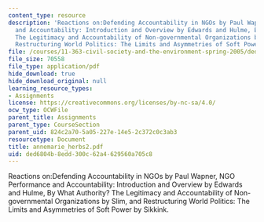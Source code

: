 ```yaml
---
content_type: resource
description: 'Reactions on:Defending Accountability in NGOs by Paul Wapner, NGO Performance
  and Accountability: Introduction and Overview by Edwards and Hulme, By What Authority?
  The Legitimacy and Accountability of Non-governmental Organizations by Slim, and
  Restructuring World Politics: The Limits and Asymmetries of Soft Power by Sikkink.'
file: /courses/11-363-civil-society-and-the-environment-spring-2005/ded6804b8edd300c62a4629560a705c8_annemarie_herbs2.pdf
file_size: 70558
file_type: application/pdf
hide_download: true
hide_download_original: null
learning_resource_types:
- Assignments
license: https://creativecommons.org/licenses/by-nc-sa/4.0/
ocw_type: OCWFile
parent_title: Assignments
parent_type: CourseSection
parent_uid: 824c2a70-5a05-227e-14e5-2c372c0c3ab3
resourcetype: Document
title: annemarie_herbs2.pdf
uid: ded6804b-8edd-300c-62a4-629560a705c8
---
```

Reactions on:Defending Accountability in NGOs by Paul Wapner, NGO Performance and Accountability: Introduction and Overview by Edwards and Hulme, By What Authority? The Legitimacy and Accountability of Non-governmental Organizations by Slim, and Restructuring World Politics: The Limits and Asymmetries of Soft Power by Sikkink.